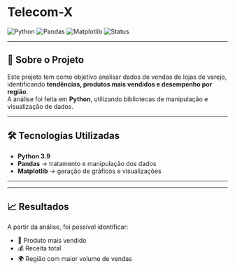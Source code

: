 # Telecom-X

![Python](https://img.shields.io/badge/Python-3.9-blue?logo=python&logoColor=white)
![Pandas](https://img.shields.io/badge/Pandas-Data%20Analysis-yellow?logo=pandas)
![Matplotlib](https://img.shields.io/badge/Matplotlib-Visualization-orange)
![Status](https://img.shields.io/badge/Status-Concluído-brightgreen)

---

## 📌 Sobre o Projeto
Este projeto tem como objetivo analisar dados de vendas de lojas de varejo, identificando **tendências, produtos mais vendidos e desempenho por região**.  
A análise foi feita em **Python**, utilizando bibliotecas de manipulação e visualização de dados.

---

## 🛠️ Tecnologias Utilizadas
- **Python 3.9**
- **Pandas** → tratamento e manipulação dos dados  
- **Matplotlib** → geração de gráficos e visualizações  

---
---

## 📈 Resultados
A partir da análise, foi possível identificar:
- 🥇 Produto mais vendido  
- 💰 Receita total  
- 🌍 Região com maior volume de vendas  


